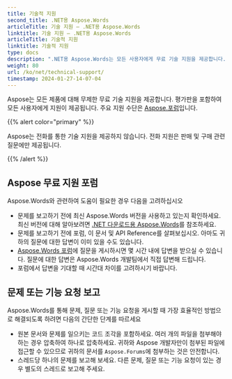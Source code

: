 ```yaml
---
title: 기술적 지원
second_title: .NET용 Aspose.Words
articleTitle: 기술 지원 – .NET용 Aspose.Words
linktitle: 기술 지원 – .NET용 Aspose.Words
articleTitle: 기술적 지원
linktitle: 기술적 지원
type: docs
description: ".NET용 Aspose.Words는 모든 사용자에게 무료 기술 지원을 제공합니다. Aspose 무료 지원 포럼을 사용하여 질문, 문제 또는 기능 요청을 보고해 주세요."
weight: 80
url: /ko/net/technical-support/
timestamp: 2024-01-27-14-07-04
---
```


Aspose는 모든 제품에 대해 무제한 무료 기술 지원을 제공합니다. 평가판을 포함하여 모든 사용자에게 지원이 제공됩니다. 주요 지원 수단은 [Aspose.포럼](https://forum.aspose.com/c/words/8)입니다.

{{% alert color="primary" %}}

Aspose는 전화를 통한 기술 지원을 제공하지 않습니다. 전화 지원은 판매 및 구매 관련 질문에만 제공됩니다.

{{% /alert %}}

## Aspose 무료 지원 포럼

Aspose.Words와 관련하여 도움이 필요한 경우 다음을 고려하십시오

* 문제를 보고하기 전에 최신 Aspose.Words 버전을 사용하고 있는지 확인하세요. 최신 버전에 대해 알아보려면 [.NET 다운로드용 Aspose.Words](https://www.nuget.org/packages/Aspose.Words/)를 참조하세요.
* 문제를 보고하기 전에 포럼, 이 문서 및 API Reference를 살펴보십시오. 아마도 귀하의 질문에 대한 답변이 이미 있을 수도 있습니다.
* [Aspose.Words 포럼](https://forum.aspose.com/c/words/8)에 질문을 게시하시면 몇 시간 내에 답변을 받으실 수 있습니다. 질문에 대한 답변은 Aspose.Words 개발팀에서 직접 답변해 드립니다.
* 포럼에서 답변을 기대할 때 시간대 차이를 고려하시기 바랍니다.

## 문제 또는 기능 요청 보고

Aspose.Words를 통해 문제, 질문 또는 기능 요청을 게시할 때 가장 효율적인 방법으로 해결되도록 하려면 다음의 간단한 단계를 따르세요

* 원본 문서와 문제를 일으키는 코드 조각을 포함하세요. 여러 개의 파일을 첨부해야 하는 경우 압축하여 하나로 압축하세요. 귀하와 Aspose 개발자만이 첨부된 파일에 접근할 수 있으므로 귀하의 문서를 `Aspose.Forums`에 첨부하는 것은 안전합니다.
* 스레드당 하나의 문제를 보고해 보세요. 다른 문제, 질문 또는 기능 요청이 있는 경우 별도의 스레드로 보고해 주세요.
